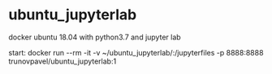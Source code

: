 # ubuntu_jupyterlab
docker ubuntu 18.04 with python3.7 and jupyter lab

start:
docker run --rm -it -v ~/ubuntu_jupyterlab/:/jupyterfiles -p 8888:8888 trunovpavel/ubuntu_jupyterlab:1
